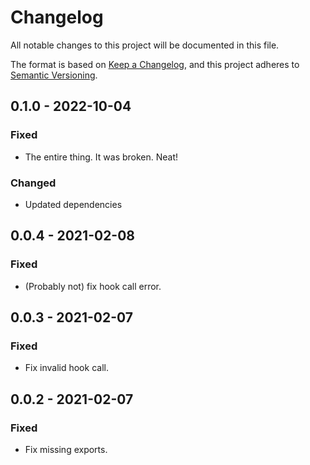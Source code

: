 # Changelog

All notable changes to this project will be documented in this file.

The format is based on [Keep a Changelog](https://keepachangelog.com/en/1.0.0/),
and this project adheres to [Semantic Versioning](https://semver.org/spec/v2.0.0.html).

## 0.1.0 - 2022-10-04

### Fixed

- The entire thing. It was broken. Neat!

### Changed

- Updated dependencies

## 0.0.4 - 2021-02-08

### Fixed

- (Probably not) fix hook call error.

## 0.0.3 - 2021-02-07

### Fixed

- Fix invalid hook call.

## 0.0.2 - 2021-02-07

### Fixed

- Fix missing exports.
